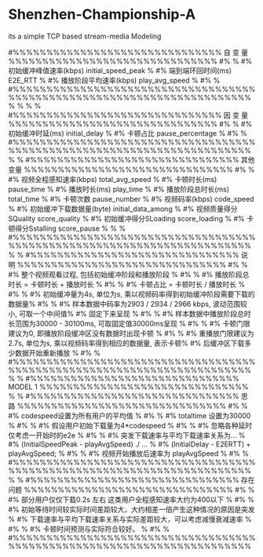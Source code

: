 # Shenzhen-Championship-A
its a simple TCP based stream-media Modeling

#%%%%%%%%%%%%%%%%%%%%%%%%%%%%%%% 自 变 量 %%%%%%%%%%%%%%%%%%%%%%%%%%%%%%%
#%                                                                      %
#% 初始缓冲峰值速率(kbps)            initial_speed_peak                 %
#% 端到端环回时间(ms)                E2E_RTT                            %
#% 播放阶段平均速率(kbps)            play_avg_speed                     %
#%                                                                      %
#%%%%%%%%%%%%%%%%%%%%%%%%%%%%%%%%%%%%%%%%%%%%%%%%%%%%%%%%%%%%%%%%%%%%%%%%
%                                                                       %
%                                                                       %
#%%%%%%%%%%%%%%%%%%%%%%%%%%%%%%% 因 变 量 %%%%%%%%%%%%%%%%%%%%%%%%%%%%%%%
#%                                                                      %
#% 初始缓冲时延(ms)                  initial_delay                      %
#% 卡顿占比                          pause_percentage                   %
#%                                                                      %
#%%%%%%%%%%%%%%%%%%%%%%%%%%%%%%%%%%%%%%%%%%%%%%%%%%%%%%%%%%%%%%%%%%%%%%%%
%                                                                       %
#%%%%%%%%%%%%%%%%%%%%%%%%%%%%%%% 其他变量 %%%%%%%%%%%%%%%%%%%%%%%%%%%%%%%
#%                                                                      %
#% 视频全程感知速率(kbps)            total_avg_speed                    %
#% 卡顿时长(ms)                      pause_time                         %
#% 播放时长(ms)                      play_time                          %
#% 播放阶段总时长(ms)                total_time                         %
#% 卡顿次数                          pause_number                       %
#% 视频码率(kbps)                    code_speed                         %
#% 初始缓冲下载数据量(byte)          initial_data_among                 %
#% 视频质量得分SQuality              score_quality                      %
#% 初始缓冲得分SLoading              score_loading                      %
#% 卡顿得分Sstalling                 score_pause                        %
%                                                                       %
#%%%%%%%%%%%%%%%%%%%%%%%%%%%%%%%%%%%%%%%%%%%%%%%%%%%%%%%%%%%%%%%%%%%%%%%%
%                                                                       %
#%%%%%%%%%%%%%%%%%%%%%%%%%%%%%%% 说    明 %%%%%%%%%%%%%%%%%%%%%%%%%%%%%%%
#%                                                                      %
#% 整个视频观看过程, 包括初始缓冲阶段和播放阶段                         %
#%                                                                      %
#% 播放阶段总时长 = 卡顿时长 + 播放时长                                 %
#%                                                                      %
#% 卡顿占比 = 卡顿时长 / 播放时长                                       %
#%                                                                      %
#% 初始缓冲量为4s, 单位为s, 乘以视频码率得到初始缓冲阶段需要下载的数据量%
#%                                                                      %
#% 样本数据中码率为2903 / 2934 / 2966 kbps, 波动范围较小, 可取一个中间值%
#% 固定下来呈现                                                         %
#%                                                                      %
#% 样本数据中播放阶段总时长范围为30000 - 30100ms, 可取固定值30000ms呈现 %
#%                                                                      %
#% 卡顿门限建议为0, 即播放阶段缓冲区没有数据时出现卡顿                  %
#%                                                                      %
#% 重播放门限建议为2.7s, 单位为s, 乘以视频码率得到相应的数据量, 表示卡顿%
#% 后缓冲区下载多少数据开始重新播放                                     %
#%                                                                      %
#%%%%%%%%%%%%%%%%%%%%%%%%%%%%%%%%%%%%%%%%%%%%%%%%%%%%%%%%%%%%%%%%%%%%%%%%
%                                                                       %
#%%%%%%%%%%%%%%%%%%%%%%%%%%%%%%% MODEL  1 %%%%%%%%%%%%%%%%%%%%%%%%%%%%%%%
%                                                                       %
#%%%%%%%%%%%%%%%%%%%%%%%%%%%%%%% 思    路 %%%%%%%%%%%%%%%%%%%%%%%%%%%%%%%
#%                                                                      %
#% codespeed设置为所有用户的平均值                                      %
#%                                                                      %
#% totaltime 设置为30000                                                %
#%                                                                      %
#% 假设用户初始下载量为4*codespeed                                      %
#%                                                                      %
#% 忽略各种延时 仅考虑一开始时的e2e                                     %
#%                                                                      %
#% 突发下载速率与平均下载速率关系为...                                  %
#% (InitialSpeedPeak - playAvgSpeed) ./ ...                             %
#% (InitialDelay - E2ERTT) + playAvgSpeed;                              %
#%                                                                      %
#% 视频开始播放后速率为 playAvgSpeed                                    %
#%                                                                      %
#%%%%%%%%%%%%%%%%%%%%%%%%%%%%%%%%%%%%%%%%%%%%%%%%%%%%%%%%%%%%%%%%%%%%%%%%
%                                                                       %
#%%%%%%%%%%%%%%%%%%%%%%%%%%%%%%% 存在问题 %%%%%%%%%%%%%%%%%%%%%%%%%%%%%%%
#%                                                                      %
#% 部分用户仅仅下载0.2s 左右 这类用户全程感知速率大约为400以下          %
#%                                                                      %
#% 初始等待时间较实际时间差距较大，大约相差一倍产生这种情况的原因是突发 %
#% 下载速率与平均下载速率关系与实际差距较大，可以考虑减慢衰减速率       %
#%                                                                      %
#% 卡顿时间预测与实际符合较好。                                         %
#%                                                                      %
#%%%%%%%%%%%%%%%%%%%%%%%%%%%%%%%%%%%%%%%%%%%%%%%%%%%%%%%%%%%%%%%%%%%%%%%%
